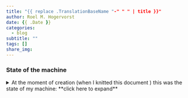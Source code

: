 ```yaml
---
title: "{{ replace .TranslationBaseName "-" " " | title }}"
author: Roel M. Hogervorst
date: {{ .Date }}
categories:
  - blog
subtitle: ""
tags: []
share_img:
---
```


<!-- content  -->
<!-- 
 
Good tutorials are: 
- quick. tell what you want to do, how to do it
- easy: success is important. playtest the tutorial under different circumstances
- not to easy: Don't get htem throug ht toturoial onluy to runinto a wall later on. 

-->




### State of the machine
<details>
<summary> At the moment of creation (when I knitted this document ) this was the state of my machine: **click here to expand** </summary>

```{r}
sessioninfo::session_info()
```

</details>


